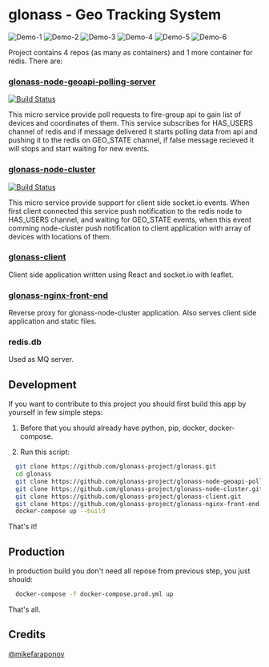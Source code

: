 # glonass - Geo Tracking System
![Demo-1](https://github.com/glonass-project/glonass/blob/master/demo-desktop.png)
![Demo-2](https://github.com/glonass-project/glonass/blob/master/demo-desktop-2.png)
![Demo-3](https://github.com/glonass-project/glonass/blob/master/demo-mobile-1.png)
![Demo-4](https://github.com/glonass-project/glonass/blob/master/demo-mobile-2.png)
![Demo-5](https://github.com/glonass-project/glonass/blob/master/demo-mobile-3.png)
![Demo-6](https://github.com/glonass-project/glonass/blob/master/demo-mobile-4.png)

Project contains 4 repos (as many as containers) and 1 more container for redis. There are:

### [glonass-node-geoapi-polling-server](https://github.com/glonass-project/glonass-node-geoapi-polling-server)
[![Build Status](https://travis-ci.org/glonass-project/glonass-node-geoapi-polling-server.svg?branch=master)](https://travis-ci.org/glonass-project/glonass-node-geoapi-polling-server)

This micro service provide poll requests to fire-group api to gain list of devices and coordinates of them. This service subscribes for HAS_USERS channel of redis and if message delivered it starts polling data from api and pushing it to the redis on GEO_STATE channel, if false message recieved it will stops and start waiting for new events.

### [glonass-node-cluster](https://github.com/glonass-project/glonass-node-cluster)
[![Build Status](https://travis-ci.org/glonass-project/glonass-node-cluster.svg?branch=master)](https://travis-ci.org/glonass-project/glonass-node-cluster)

This micro service provide support for client side socket.io events. When first client connected this service push notification to the redis node to HAS_USERS channel, and waiting for GEO_STATE events, when this event comming node-cluster push notification to client application with array of devices with locations of them.

### [glonass-client](https://github.com/glonass-project/glonass-client)
Client side application written using React and socket.io with leaflet.

### [glonass-nginx-front-end](https://github.com/glonass-project/glonass-nginx-front-end)
Reverse proxy for glonass-node-cluster application. Also serves client side application and static files.

### redis.db
Used as MQ server.

## Development
If you want to contribute to this project you should first build this app by yourself in few simple steps:

1. Before that you should already have python, pip, docker, docker-compose.

2. Run this script: 

```sh
  git clone https://github.com/glonass-project/glonass.git
  cd glonass
  git clone https://github.com/glonass-project/glonass-node-geoapi-polling-server.git
  git clone https://github.com/glonass-project/glonass-node-cluster.git
  git clone https://github.com/glonass-project/glonass-client.git
  git clone https://github.com/glonass-project/glonass-nginx-front-end.git
  docker-compose up --build
```

That's it!

## Production
In production build you don't need all repose from previous step, you just should:
```sh
  docker-compose -f docker-compose.prod.yml up
```
That's all.

## Credits
[@mikefaraponov](https://github.com/mikefaraponov)
